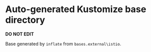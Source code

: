 # Auto-generated Kustomize base directory
**DO NOT EDIT**

Base generated by `inflate` from `bases.external\istio`.
